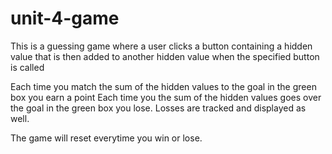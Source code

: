 # unit-4-game

This is a guessing game where a user clicks a button containing a hidden value that is then added to another hidden value when the specified button is called

Each time you match the sum of the hidden values to the goal in the green box you earn a point 
Each time you the sum of the hidden values goes over the goal in the green box you lose. Losses are tracked and displayed as well.

The game will reset everytime you win or lose. 
